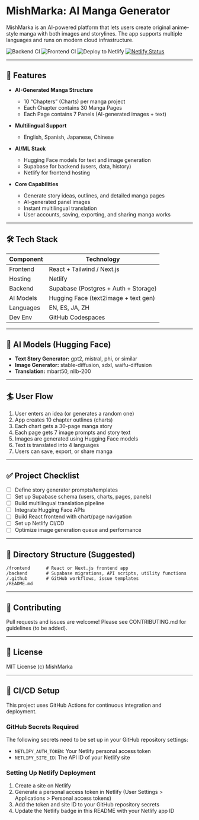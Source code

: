# MishMarka: AI Manga Generator

MishMarka is an AI-powered platform that lets users create original anime-style manga with both images and storylines. The app supports multiple languages and runs on modern cloud infrastructure.

![Backend CI](https://github.com/MishMarka/Anime/workflows/Backend%20CI/badge.svg)
![Frontend CI](https://github.com/MishMarka/Anime/workflows/Frontend%20CI/badge.svg)
![Deploy to Netlify](https://github.com/MishMarka/Anime/workflows/Deploy%20to%20Netlify/badge.svg)
[![Netlify Status](https://api.netlify.com/api/v1/badges/YOUR-NETLIFY-APP-ID/deploy-status)](https://app.netlify.com/sites/YOUR-NETLIFY-APP-NAME/deploys)

---

## 🚀 Features

- **AI-Generated Manga Structure**
  - 10 “Chapters” (Charts) per manga project
  - Each Chapter contains 30 Manga Pages
  - Each Page contains 7 Panels (AI-generated images + text)

- **Multilingual Support**
  - English, Spanish, Japanese, Chinese

- **AI/ML Stack**
  - Hugging Face models for text and image generation
  - Supabase for backend (users, data, history)
  - Netlify for frontend hosting

- **Core Capabilities**
  - Generate story ideas, outlines, and detailed manga pages
  - AI-generated panel images
  - Instant multilingual translation
  - User accounts, saving, exporting, and sharing manga works

---

## 🛠️ Tech Stack

| Component   | Technology                  |
|-------------|----------------------------|
| Frontend    | React + Tailwind / Next.js |
| Hosting     | Netlify                    |
| Backend     | Supabase (Postgres + Auth + Storage) |
| AI Models   | Hugging Face (text2image + text gen) |
| Languages   | EN, ES, JA, ZH             |
| Dev Env     | GitHub Codespaces          |

---

## 🧠 AI Models (Hugging Face)

- **Text Story Generator:** gpt2, mistral, phi, or similar
- **Image Generator:** stable-diffusion, sdxl, waifu-diffusion
- **Translation:** mbart50, nllb-200

---

## 🏄 User Flow

1. User enters an idea (or generates a random one)
2. App creates 10 chapter outlines (charts)
3. Each chart gets a 30-page manga story
4. Each page gets 7 image prompts and story text
5. Images are generated using Hugging Face models
6. Text is translated into 4 languages
7. Users can save, export, or share manga

---

## ✅ Project Checklist

- [ ] Define story generator prompts/templates
- [ ] Set up Supabase schema (users, charts, pages, panels)
- [ ] Build multilingual translation pipeline
- [ ] Integrate Hugging Face APIs
- [ ] Build React frontend with chart/page navigation
- [ ] Set up Netlify CI/CD
- [ ] Optimize image generation queue and performance

---

## 📂 Directory Structure (Suggested)

```
/frontend      # React or Next.js frontend app
/backend       # Supabase migrations, API scripts, utility functions
/.github       # GitHub workflows, issue templates
/README.md
```

---

## 📝 Contributing

Pull requests and issues are welcome! Please see CONTRIBUTING.md for guidelines (to be added).

---

## 📄 License

MIT License (c) MishMarka

---

## 🔧 CI/CD Setup

This project uses GitHub Actions for continuous integration and deployment.

### GitHub Secrets Required

The following secrets need to be set up in your GitHub repository settings:

- `NETLIFY_AUTH_TOKEN`: Your Netlify personal access token
- `NETLIFY_SITE_ID`: The API ID of your Netlify site

### Setting Up Netlify Deployment

1. Create a site on Netlify
2. Generate a personal access token in Netlify (User Settings > Applications > Personal access tokens)
3. Add the token and site ID to your GitHub repository secrets
4. Update the Netlify badge in this README with your Netlify app ID
